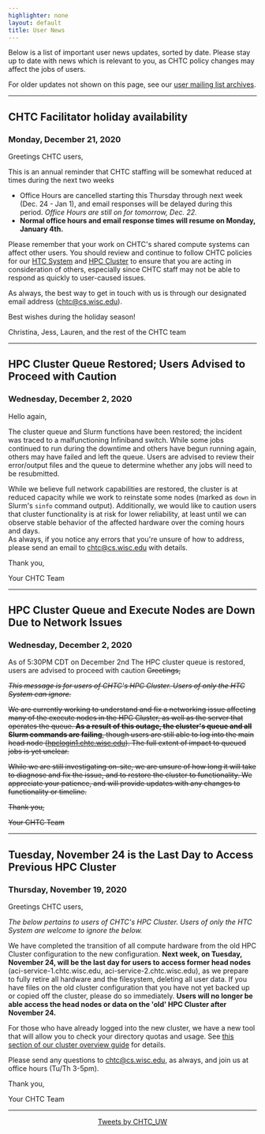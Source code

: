 ```yaml
---
highlighter: none
layout: default
title: User News
---
```


Below is a list of important user news updates, sorted by date. Please
stay up to date with news which is relevant to you, as CHTC policy
changes may affect the jobs of users.

For older updates not shown on this page, see our [user mailing list
archives](https://www-auth.cs.wisc.edu/lists/chtc-users/).

------------------------------------------------------------------------
## CHTC Facilitator holiday availability
### Monday, December 21, 2020

Greetings CHTC users, 

This is an annual reminder that CHTC staffing will be somewhat reduced at times during the next two weeks

- Office Hours are cancelled starting this Thursday through next week (Dec. 24 - Jan 1), 
and email responses will be delayed during this period. *Office Hours are still on for tomorrow, Dec. 22.*
- **Normal office hours and email response times will resume on Monday, January 4th.**

Please remember that your work on CHTC's shared compute systems can affect 
other users. You should review and continue to follow CHTC policies for 
our [HTC System](https://chtc.cs.wisc.edu/use-submit-node) and [HPC Cluster](https://chtc.cs.wisc.edu/hpc-overview) to 
ensure that you are acting in consideration of others, especially since 
CHTC staff may not be able to respond as quickly to user-caused issues.

As always, the best way to get in touch with us is through our designated email address (chtc@cs.wisc.edu). 

Best wishes during the holiday season!

Christina, Jess, Lauren, and the rest of the CHTC team

------------------------------------------------------------------------
## HPC Cluster Queue Restored; Users Advised to Proceed with Caution
### Wednesday, December 2, 2020

Hello again,

The cluster queue and Slurm functions have been restored; the incident was traced to a malfunctioning Infiniband switch. While some jobs continued to run during the downtime and others have begun running again, others may have failed and left the queue. Users are advised to review their error/output files and the queue to determine whether any jobs will need to be resubmitted.

While we believe full network capabilities are restored, the cluster is at reduced capacity while we work to reinstate some nodes (marked as `down` in Slurm's `sinfo` command output). Additionally, we would like to caution users that cluster functionality is at risk for lower reliability, at least until we can observe stable behavior of the affected hardware over the coming hours and days.\
As always, if you notice any errors that you're unsure of how to address, please send an email to <chtc@cs.wisc.edu> with details.

Thank you,

Your CHTC Team

------------------------------------------------------------------------
## HPC Cluster Queue and Execute Nodes are Down Due to Network Issues
### Wednesday, December 2, 2020

As of 5:30PM CDT on December 2nd The HPC cluster queue is restored, users are advised to proceed with caution
~~Greetings,~~

~~*This message is for users of CHTC's HPC Cluster. Users of only the HTC System can ignore.*~~

~~We are currently working to understand and fix a networking issue affecting many of the execute nodes in the HPC Cluster, as well as the server that operates the queue. **As a result of this outage, the cluster's queue and all Slurm commands are failing**, though users are still able to log into the main head node ([hpclogin1.chtc.wisc.edu](http://hpclogin1.chtc.wisc.edu)). The full extent of impact to queued jobs is yet unclear.~~

~~While we are still investigating on-site, we are unsure of how long it will take to diagnose and fix the issue, and to restore the cluster to functionality. We appreciate your patience, and will provide updates with any changes to functionality or timeline.~~

~~Thank you,~~

~~Your CHTC Team~~

------------------------------------------------------------------------
## Tuesday, November 24 is the Last Day to Access Previous HPC Cluster
### Thursday, November 19, 2020
Greetings CHTC users,

*The below pertains to users of CHTC's HPC Cluster. Users of only the HTC System are welcome to ignore the below.*

We have completed the transition of all compute hardware from the old HPC Cluster configuration to the new configuration. **Next week, on Tuesday, November 24, will be the last day for users to access former head nodes** (aci-service-1.chtc.wisc.edu, aci-service-2.chtc.wisc.edu), as we prepare to fully retire all hardware and the filesystem, deleting all user data. If you have files on the old cluster configuration that you have not yet backed up or copied off the cluster, please do so immediately. **Users will no longer be able access the head nodes or data on the 'old' HPC Cluster after November 24.**

For those who have already logged into the new cluster, we have a new tool that will allow you to check your directory quotas and usage. See [this section of our cluster overview guide](https://chtc.cs.wisc.edu/hpc-overview#tools-for-managing-home-and-software-space) for details.

Please send any questions to <chtc@cs.wisc.edu>, as always, and join us at office hours (Tu/Th 3-5pm).

Thank you,

Your CHTC Team


------------------------------------------------------------------------


<center><a class="twitter-timeline" data-width="800" data-height="500" data-theme="light" data-link-color="#2B7BB9" href="https://twitter.com/CHTC_UW?ref_src=twsrc%5Etfw">Tweets by CHTC_UW</a> <script async src="https://platform.twitter.com/widgets.js" charset="utf-8"></script></center>
